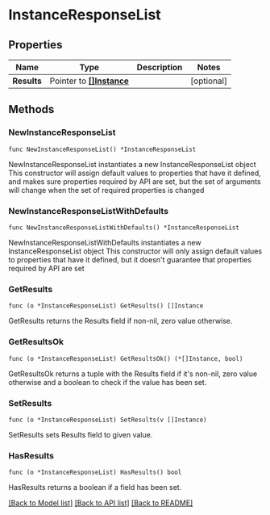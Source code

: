 # InstanceResponseList

## Properties

Name | Type | Description | Notes
------------ | ------------- | ------------- | -------------
**Results** | Pointer to [**[]Instance**](Instance.md) |  | [optional] 

## Methods

### NewInstanceResponseList

`func NewInstanceResponseList() *InstanceResponseList`

NewInstanceResponseList instantiates a new InstanceResponseList object
This constructor will assign default values to properties that have it defined,
and makes sure properties required by API are set, but the set of arguments
will change when the set of required properties is changed

### NewInstanceResponseListWithDefaults

`func NewInstanceResponseListWithDefaults() *InstanceResponseList`

NewInstanceResponseListWithDefaults instantiates a new InstanceResponseList object
This constructor will only assign default values to properties that have it defined,
but it doesn't guarantee that properties required by API are set

### GetResults

`func (o *InstanceResponseList) GetResults() []Instance`

GetResults returns the Results field if non-nil, zero value otherwise.

### GetResultsOk

`func (o *InstanceResponseList) GetResultsOk() (*[]Instance, bool)`

GetResultsOk returns a tuple with the Results field if it's non-nil, zero value otherwise
and a boolean to check if the value has been set.

### SetResults

`func (o *InstanceResponseList) SetResults(v []Instance)`

SetResults sets Results field to given value.

### HasResults

`func (o *InstanceResponseList) HasResults() bool`

HasResults returns a boolean if a field has been set.


[[Back to Model list]](../README.md#documentation-for-models) [[Back to API list]](../README.md#documentation-for-api-endpoints) [[Back to README]](../README.md)


